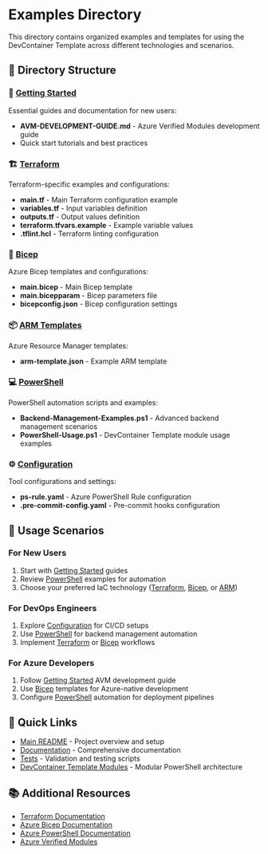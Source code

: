 # Examples Directory

This directory contains organized examples and templates for using the DevContainer Template across different technologies and scenarios.

## 📁 Directory Structure

### 🚀 [Getting Started](./getting-started/)
Essential guides and documentation for new users:
- **AVM-DEVELOPMENT-GUIDE.md** - Azure Verified Modules development guide
- Quick start tutorials and best practices

### 🏗️ [Terraform](./terraform/)
Terraform-specific examples and configurations:
- **main.tf** - Main Terraform configuration example
- **variables.tf** - Input variables definition
- **outputs.tf** - Output values definition
- **terraform.tfvars.example** - Example variable values
- **.tflint.hcl** - Terraform linting configuration

### 🔧 [Bicep](./bicep/)
Azure Bicep templates and configurations:
- **main.bicep** - Main Bicep template
- **main.bicepparam** - Bicep parameters file
- **bicepconfig.json** - Bicep configuration settings

### 📦 [ARM Templates](./arm/)
Azure Resource Manager templates:
- **arm-template.json** - Example ARM template

### 💻 [PowerShell](./powershell/)
PowerShell automation scripts and examples:
- **Backend-Management-Examples.ps1** - Advanced backend management scenarios
- **PowerShell-Usage.ps1** - DevContainer Template module usage examples

### ⚙️ [Configuration](./configuration/)
Tool configurations and settings:
- **ps-rule.yaml** - Azure PowerShell Rule configuration
- **.pre-commit-config.yaml** - Pre-commit hooks configuration

## 🎯 Usage Scenarios

### For New Users
1. Start with [Getting Started](./getting-started/) guides
2. Review [PowerShell](./powershell/) examples for automation
3. Choose your preferred IaC technology ([Terraform](./terraform/), [Bicep](./bicep/), or [ARM](./arm/))

### For DevOps Engineers
1. Explore [Configuration](./configuration/) for CI/CD setups
2. Use [PowerShell](./powershell/) for backend management automation
3. Implement [Terraform](./terraform/) or [Bicep](./bicep/) workflows

### For Azure Developers
1. Follow [Getting Started](./getting-started/) AVM development guide
2. Use [Bicep](./bicep/) templates for Azure-native development
3. Configure [PowerShell](./powershell/) automation for deployment pipelines

## 🔗 Quick Links

- [Main README](../README.md) - Project overview and setup
- [Documentation](../docs/) - Comprehensive documentation
- [Tests](../tests/) - Validation and testing scripts
- [DevContainer Template Modules](../modules/) - Modular PowerShell architecture

## 📚 Additional Resources

- [Terraform Documentation](https://terraform.io/docs)
- [Azure Bicep Documentation](https://docs.microsoft.com/azure/azure-resource-manager/bicep/)
- [Azure PowerShell Documentation](https://docs.microsoft.com/powershell/azure/)
- [Azure Verified Modules](https://azure.github.io/Azure-Verified-Modules/)
